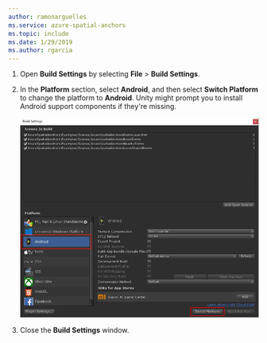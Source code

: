 ```yaml
---
author: ramonarguelles
ms.service: azure-spatial-anchors
ms.topic: include
ms.date: 1/29/2019
ms.author: rgarcia
---
```

1. Open **Build Settings** by selecting **File** > **Build Settings**.

1. In the **Platform** section, select **Android**, and then select **Switch Platform** to change the platform to **Android**. Unity might prompt you to install Android support components if they're missing.  

   ![Screenshot of the Unity Build Settings pane](./media/spatial-anchors-unity/unity-android-build-settings.png)  

1. Close the **Build Settings** window.

